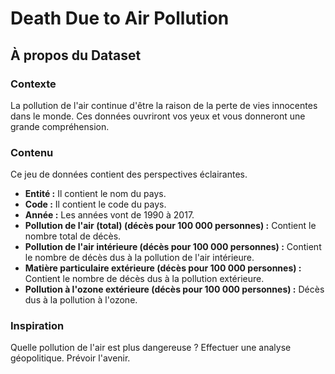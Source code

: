 # Death Due to Air Pollution

## À propos du Dataset

### Contexte
La pollution de l'air continue d'être la raison de la perte de vies innocentes dans le monde. Ces données ouvriront vos yeux et vous donneront une grande compréhension.

### Contenu
Ce jeu de données contient des perspectives éclairantes.

- **Entité :** Il contient le nom du pays.
- **Code :** Il contient le code du pays.
- **Année :** Les années vont de 1990 à 2017.
- **Pollution de l'air (total) (décès pour 100 000 personnes) :** Contient le nombre total de décès.
- **Pollution de l'air intérieure (décès pour 100 000 personnes) :** Contient le nombre de décès dus à la pollution de l'air intérieure.
- **Matière particulaire extérieure (décès pour 100 000 personnes) :** Contient le nombre de décès dus à la pollution extérieure.
- **Pollution à l'ozone extérieure (décès pour 100 000 personnes) :** Décès dus à la pollution à l'ozone.

### Inspiration
Quelle pollution de l'air est plus dangereuse ?
Effectuer une analyse géopolitique.
Prévoir l'avenir.